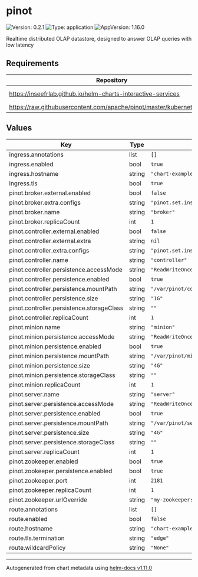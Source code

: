 # pinot

![Version: 0.2.1](https://img.shields.io/badge/Version-0.2.1-informational?style=flat-square) ![Type: application](https://img.shields.io/badge/Type-application-informational?style=flat-square) ![AppVersion: 1.16.0](https://img.shields.io/badge/AppVersion-1.16.0-informational?style=flat-square)

Realtime distributed OLAP datastore, designed to answer OLAP queries with low latency

## Requirements

| Repository | Name | Version |
|------------|------|---------|
| https://inseefrlab.github.io/helm-charts-interactive-services | library-chart | 1.3.0 |
| https://raw.githubusercontent.com/apache/pinot/master/kubernetes/helm | pinot | 0.2.9 |

## Values

| Key | Type | Default | Description |
|-----|------|---------|-------------|
| ingress.annotations | list | `[]` |  |
| ingress.enabled | bool | `true` |  |
| ingress.hostname | string | `"chart-example.local"` |  |
| ingress.tls | bool | `true` |  |
| pinot.broker.external.enabled | bool | `false` |  |
| pinot.broker.extra.configs | string | `"pinot.set.instance.id.to.hostname=true\npinot.broker.access.control.class=org.apache.pinot.broker.broker.BasicAuthAccessControlFactory\npinot.broker.access.control.principals=admin\npinot.broker.access.control.principals.admin.password=verysecure"` |  |
| pinot.broker.name | string | `"broker"` |  |
| pinot.broker.replicaCount | int | `1` |  |
| pinot.controller.external.enabled | bool | `false` |  |
| pinot.controller.external.extra | string | `nil` |  |
| pinot.controller.extra.configs | string | `"pinot.set.instance.id.to.hostname=true\ncontroller.task.scheduler.enabled=true\ncontroller.admin.access.control.factory.class=org.apache.pinot.controller.api.access.BasicAuthAccessControlFactory\ncontroller.admin.access.control.principals=admin\ncontroller.admin.access.control.principals.admin.password=verysecret"` |  |
| pinot.controller.name | string | `"controller"` |  |
| pinot.controller.persistence.accessMode | string | `"ReadWriteOnce"` |  |
| pinot.controller.persistence.enabled | bool | `true` |  |
| pinot.controller.persistence.mountPath | string | `"/var/pinot/controller/data"` |  |
| pinot.controller.persistence.size | string | `"1G"` |  |
| pinot.controller.persistence.storageClass | string | `""` |  |
| pinot.controller.replicaCount | int | `1` |  |
| pinot.minion.name | string | `"minion"` |  |
| pinot.minion.persistence.accessMode | string | `"ReadWriteOnce"` |  |
| pinot.minion.persistence.enabled | bool | `true` |  |
| pinot.minion.persistence.mountPath | string | `"/var/pinot/minion/data"` |  |
| pinot.minion.persistence.size | string | `"4G"` |  |
| pinot.minion.persistence.storageClass | string | `""` |  |
| pinot.minion.replicaCount | int | `1` |  |
| pinot.server.name | string | `"server"` |  |
| pinot.server.persistence.accessMode | string | `"ReadWriteOnce"` |  |
| pinot.server.persistence.enabled | bool | `true` |  |
| pinot.server.persistence.mountPath | string | `"/var/pinot/server/data"` |  |
| pinot.server.persistence.size | string | `"4G"` |  |
| pinot.server.persistence.storageClass | string | `""` |  |
| pinot.server.replicaCount | int | `1` |  |
| pinot.zookeeper.enabled | bool | `true` |  |
| pinot.zookeeper.persistence.enabled | bool | `true` |  |
| pinot.zookeeper.port | int | `2181` |  |
| pinot.zookeeper.replicaCount | int | `1` |  |
| pinot.zookeeper.urlOverride | string | `"my-zookeeper:2181/my-pinot"` |  |
| route.annotations | list | `[]` |  |
| route.enabled | bool | `false` |  |
| route.hostname | string | `"chart-example.local"` |  |
| route.tls.termination | string | `"edge"` |  |
| route.wildcardPolicy | string | `"None"` |  |

----------------------------------------------
Autogenerated from chart metadata using [helm-docs v1.11.0](https://github.com/norwoodj/helm-docs/releases/v1.11.0)
